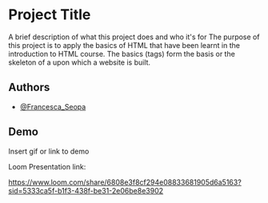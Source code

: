 
# Project Title

A brief description of what this project does and who it's for The purpose of this project is to apply the basics of HTML that have been learnt in the introduction to HTML course. The basics (tags) form the basis or the skeleton of a upon which a website is built.


## Authors

- [@Francesca_Seopa](https://www.github.com/charbileigh)


## Demo

Insert gif or link to demo

Loom Presentation link:

https://www.loom.com/share/6808e3f8cf294e08833681905d6a5163?sid=5333ca5f-b1f3-438f-be31-2e06be8e3902 



